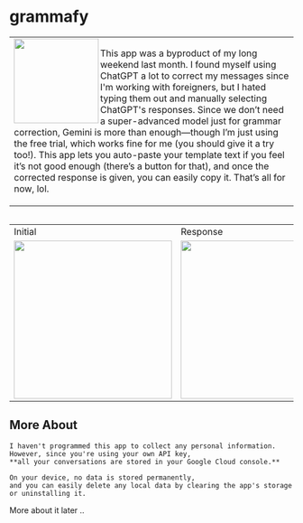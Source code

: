 # grammafy
<table>
  <tr>
    <td>
      <img src="https://github.com/user-attachments/assets/c6930055-faa5-4034-9caa-639061fd8d16" height=150 align="left"> 
        <p> 
   This app was a byproduct of my long weekend last month. I found myself using ChatGPT a lot to correct my messages since I'm working with foreigners, but I hated typing them out and manually selecting ChatGPT's responses. Since we don’t need a super-advanced model just for grammar correction, Gemini is more than enough—though I’m just using the free trial, which works fine for me (you should give it a try too!).
This app lets you auto-paste your template text if you feel it’s not good enough (there’s a button for that), and once the corrected response is given, you can easily copy it. That’s all for now, lol.
        </p>
    </td>
  </tr>
</table>
<table>

<table>
  <tr>
     <td>Initial</td>
     <td>Response</td>
  </tr>
  <tr>
    <td><img src="https://github.com/user-attachments/assets/fc16d8ee-4738-4c95-be14-d603fb919700" width=280 ></td>
    <td><img src="https://github.com/user-attachments/assets/f0a26321-a7a4-470c-a75b-1ecfd171a7b1" width=280 ></td>
  </tr>
</table>

## More About
```
I haven't programmed this app to collect any personal information.  
However, since you're using your own API key,  
**all your conversations are stored in your Google Cloud console.**  

On your device, no data is stored permanently,  
and you can easily delete any local data by clearing the app's storage or uninstalling it.

```
More about it later .. 


